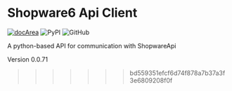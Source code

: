 # Shopware6 Api Client

[![docArea](https://img.shields.io/badge/docArea-0.0.71-%2340cbb1)](https://www.docarea.io/sachsmedia/shopware6-api/)
![PyPI](https://img.shields.io/pypi/v/shopwareapi)
![GitHub](https://img.shields.io/github/license/sachs-media/shopwareapi)

A python-based API for communication with ShopwareApi

Version 0.0.71
>>>>>>> bd559351efcf6d74f878a7b37a3f3e6809208f0f
